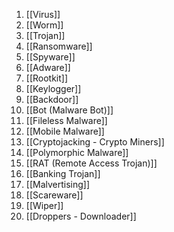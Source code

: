 1. [[Virus]]
2. [[Worm]]
3. [[Trojan]]
4. [[Ransomware]]
5. [[Spyware]]
6. [[Adware]]
7. [[Rootkit]]
8. [[Keylogger]]
9. [[Backdoor]]
10. [[Bot (Malware Bot)]]
11. [[Fileless Malware]]
12. [[Mobile Malware]]
13. [[Cryptojacking - Crypto Miners]]
14. [[Polymorphic Malware]]
15. [[RAT (Remote Access Trojan)]]
16. [[Banking Trojan]]
17. [[Malvertising]]
18. [[Scareware]]
19. [[Wiper]]
20. [[Droppers - Downloader]]